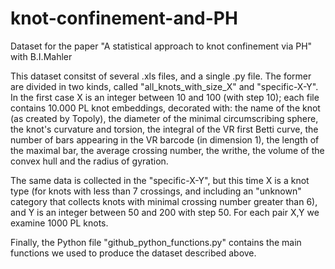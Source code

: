 # knot-confinement-and-PH
Dataset for the paper "A statistical approach to knot confinement via PH" with B.I.Mahler

This dataset consitst of several .xls files, and a single .py file. The former are divided in two kinds, called "all_knots_with_size_X" 
and "specific-X-Y". 
In the first case X is an integer between 10 and 100 (with step 10); each file contains 10.000 PL knot embeddings, decorated with:
the name of the knot (as created by Topoly), the diameter of the minimal circumscribing sphere, the knot's curvature and torsion,
the integral of the VR first Betti curve, the number of bars appearing in the VR barcode (in dimension 1), the length of the maximal
bar, the average crossing number, the writhe, the volume of the convex hull and the radius of gyration.

The same data is collected in the "specific-X-Y", but this time X is a knot type (for knots with less than 7 crossings, and including 
an "unknown" category that collects knots with minimal crossing number greater than 6), and Y is an integer between 50 and 200 with 
step 50. For each pair X,Y we examine 1000 PL knots.

Finally, the Python file "github_python_functions.py" contains the main functions we used to produce the dataset described above.
